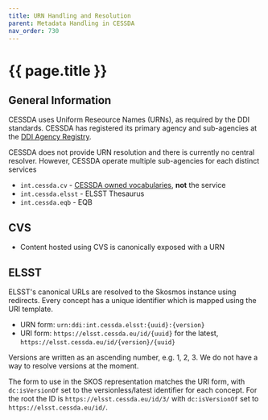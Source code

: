 ```yaml
---
title: URN Handling and Resolution
parent: Metadata Handling in CESSDA
nav_order: 730
---
```


# {{ page.title }}

## General Information

CESSDA uses Uniform Reseource Names (URNs), as required by the DDI standards.
CESSDA has registered its primary agency and sub-agencies at the [DDI Agency Registry](https://registry.ddialliance.org/Agency?agencyName=int.cessda).

CESSDA does not provide URN resolution and there is currently no central resolver.
However, CESSDA operate multiple sub-agencies for each distinct services

* `int.cessda.cv` - [CESSDA owned vocabularies](https://vocabularies.cessda.eu/?f=agency:CESSDA),
**not** the service
* `int.cessda.elsst` - ELSST Thesaurus
* `int.cessda.eqb` - EQB

## CVS

* Content hosted using CVS is canonically exposed with a URN

## ELSST

ELSST's canonical URLs are resolved to the Skosmos instance using redirects.
Every concept has a unique identifier which is mapped using the URI template.

* URN form: `urn:ddi:int.cessda.elsst:{uuid}:{version}`
* URI form: `https://elsst.cessda.eu/id/{uuid}` for the latest, `https://elsst.cessda.eu/id/{version}/{uuid}`

Versions are written as an ascending number, e.g. 1, 2, 3.
We do not have a way to resolve versions at the moment.

The form to use in the SKOS representation matches the URI form, with
`dc:isVersionOf` set to the versionless/latest identifier for each concept.
For the root the ID is `https://elsst.cessda.eu/id/3/` with `dc:isVersionOf`
set to `https://elsst.cessda.eu/id/`.
